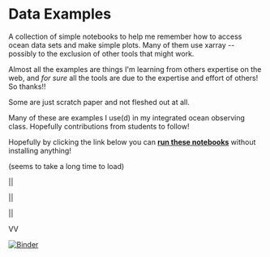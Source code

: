 # Data Examples

A collection of simple notebooks to help me remember how to access ocean data sets and make simple plots. Many of them use xarray -- possibly to the exclusion of other tools that might work.

Almost all the examples are things I'm learning from others expertise on the web, and *for sure* all the tools are due to the expertise and effort of others! So thanks!!

Some are just scratch paper and not fleshed out at all.

Many of these are examples I use(d) in my integrated ocean observing class. Hopefully contributions from students to follow!


Hopefully by clicking the link below you can [**run these notebooks**](https://mybinder.org/v2/gh/nlbeaird/ocean_data_examples.git/master?urlpath=lab) without installing anything!

(seems to take a long time to load)

||

||

||

VV

[![Binder](https://mybinder.org/badge_logo.svg)](https://mybinder.org/v2/gh/nlbeaird/ocean_data_examples.git/master?urlpath=lab)
